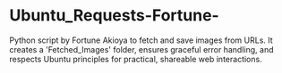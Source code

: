 # Ubuntu_Requests-Fortune-
Python script by Fortune Akioya to fetch and save images from URLs. It creates a 'Fetched_Images' folder, ensures graceful error handling, and respects Ubuntu principles for practical, shareable web interactions.
